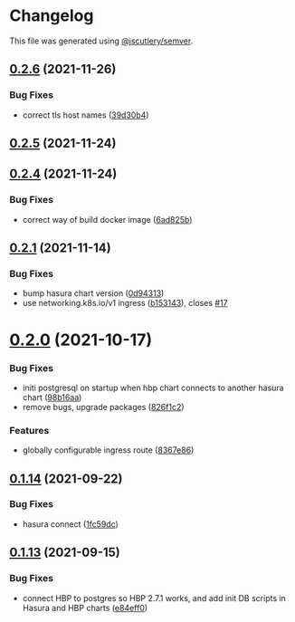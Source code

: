 # Changelog

This file was generated using [@jscutlery/semver](https://github.com/jscutlery/semver).

## [0.2.6](https://github.com/platyplus/platyplus/compare/charts-hasura-backend-plus@0.2.5...charts-hasura-backend-plus@0.2.6) (2021-11-26)

### Bug Fixes

- correct tls host names ([39d30b4](https://github.com/platyplus/platyplus/commit/39d30b40dca22021f64b90462f64a16d378ae7c3))

## [0.2.5](https://github.com/platyplus/platyplus/compare/charts-hasura-backend-plus@0.2.4...charts-hasura-backend-plus@0.2.5) (2021-11-24)

## [0.2.4](https://github.com/platyplus/platyplus/compare/charts-hasura-backend-plus@0.2.3...charts-hasura-backend-plus@0.2.4) (2021-11-24)

### Bug Fixes

- correct way of build docker image ([6ad825b](https://github.com/platyplus/platyplus/commit/6ad825b1ff27e2d5df3aa2dfb24cf1925167e031))

## [0.2.1](https://github.com/platyplus/platyplus/compare/charts-hasura-backend-plus@0.2.0...charts-hasura-backend-plus@0.2.1) (2021-11-14)

### Bug Fixes

- bump hasura chart version ([0d94313](https://github.com/platyplus/platyplus/commit/0d94313a87ff706d38597b63920e8fad13f0e177))
- use networking.k8s.io/v1 ingress ([b153143](https://github.com/platyplus/platyplus/commit/b153143331f81adc8f47c35584f9dcd4cb706a82)), closes [#17](https://github.com/platyplus/platyplus/issues/17)

# [0.2.0](https://github.com/platyplus/platyplus/compare/charts-hasura-backend-plus@0.1.13...charts-hasura-backend-plus@0.2.0) (2021-10-17)

### Bug Fixes

- initi postgresql on startup when hbp chart connects to another hasura chart ([98b16aa](https://github.com/platyplus/platyplus/commit/98b16aa3d774b33851d8ad7b8d85f8529664354d))
- remove bugs, upgrade packages ([826f1c2](https://github.com/platyplus/platyplus/commit/826f1c2c2147ed1b436e9f58b36d1fc4346d7f91))

### Features

- globally configurable ingress route ([8367e86](https://github.com/platyplus/platyplus/commit/8367e86806b71d2c05ff2d3bc6946603516d25b9))

## [0.1.14](https://github.com/platyplus/platyplus/compare/charts-hasura-backend-plus@0.1.13...charts-hasura-backend-plus@0.1.14) (2021-09-22)

### Bug Fixes

- hasura connect ([1fc59dc](https://github.com/platyplus/platyplus/commit/1fc59dcdb7ba3634a30ea36703b1a02f56be07e8))

## [0.1.13](https://github.com/platyplus/platyplus/compare/charts-hasura-backend-plus@0.1.12...charts-hasura-backend-plus@0.1.13) (2021-09-15)

### Bug Fixes

- connect HBP to postgres so HBP 2.7.1 works, and add init DB scripts in Hasura and HBP charts ([e84eff0](https://github.com/platyplus/platyplus/commit/e84eff043decd5eda73e3f686f4aca948200087d))
